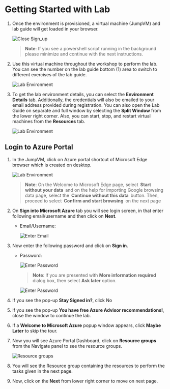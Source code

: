 # Getting Started with Lab

1. Once the environment is provisioned, a virtual machine (JumpVM) and lab guide will get loaded in your browser. 

     ![](../images1/minimize.png "Close Sign_up")
   
   > **Note**:  If you see a powershell script running in the background please minimize and continue with the next instructions.


2. Use this virtual machine throughout the workshop to perform the lab. You can see the number on the lab guide bottom (1) area to switch to different exercises of the lab guide.

   ![](../images1/vmscreen2.png "Lab Environment")

3. To get the lab environment details, you can select the **Environment Details** tab. Additionally, the credentials will also be emailed to your email address provided during registration. You can also open the Lab Guide on separate and full window by selecting the **Split Window** from the lower right corner. Also, you can start, stop, and restart virtual machines from the **Resources** tab.

   ![](../images1/envdetails2.png "Lab Environment")

## Login to Azure Portal
1. In the JumpVM, click on Azure portal shortcut of Microsoft Edge browser which is created on desktop.

   ![](../images1/vmscreen3.png "Lab Environment")
   
   >**Note**: On the Welcome to Microsoft Edge page, select  **Start without your data**  and on the help for importing Google browsing data page, select the  **Continue without this data**  button. Then, proceed to select  **Confirm and start browsing**  on the next page

   
1. On **Sign into Microsoft Azure** tab you will see login screen, in that enter following email/username and then click on **Next**. 
   * Email/Username: <inject key="AzureAdUserEmail"></inject>
   
     ![](../images1/image7.png "Enter Email")
     
1. Now enter the following password and click on **Sign in**.
   * Password: <inject key="AzureAdUserPassword"></inject>
   
     ![](../images1/image8.png "Enter Password")
     
        >**Note**: If you are presented with **More information required** dialog box, then select **Ask later** option.

     ![](../images1/getstartpagea.png "Enter Password")
  
1. If you see the pop-up **Stay Signed in?**, click No

1. If you see the pop-up **You have free Azure Advisor recommendations!**, close the window to continue the lab.

1. If a **Welcome to Microsoft Azure** popup window appears, click **Maybe Later** to skip the tour.
   
1. Now you will see Azure Portal Dashboard, click on **Resource groups** from the Navigate panel to see the resource groups.

    ![](../images1/select-rg.png "Resource groups")
   
1. You will see the Resource group containing the resources to perform the tasks given in the next page.
   
1. Now, click on the **Next** from lower right corner to move on next page.

